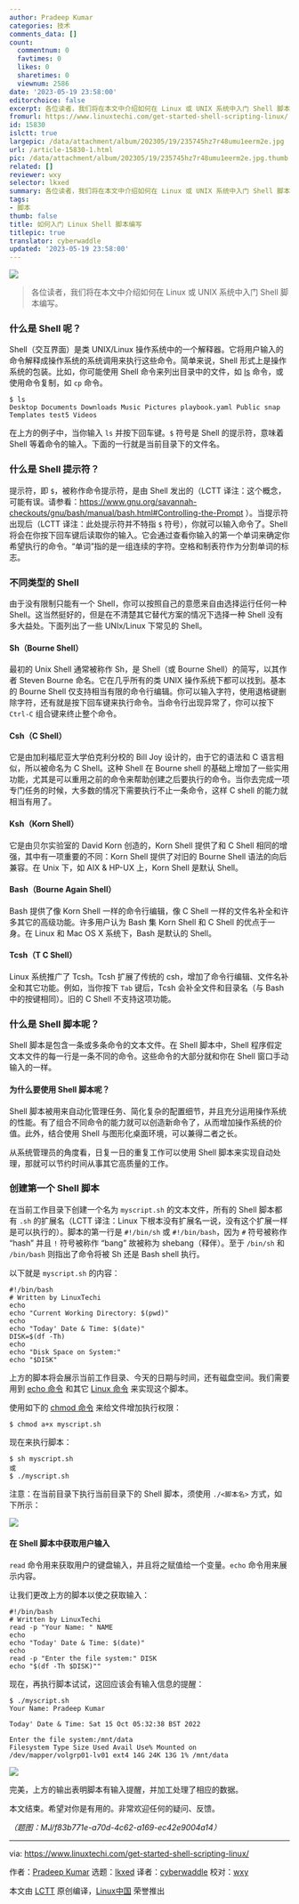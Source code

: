 ```yaml
---
author: Pradeep Kumar
categories: 技术
comments_data: []
count:
  commentnum: 0
  favtimes: 0
  likes: 0
  sharetimes: 0
  viewnum: 2586
date: '2023-05-19 23:58:00'
editorchoice: false
excerpt: 各位读者，我们将在本文中介绍如何在 Linux 或 UNIX 系统中入门 Shell 脚本编写。
fromurl: https://www.linuxtechi.com/get-started-shell-scripting-linux/
id: 15830
islctt: true
largepic: /data/attachment/album/202305/19/235745hz7r48umu1eerm2e.jpg
url: /article-15830-1.html
pic: /data/attachment/album/202305/19/235745hz7r48umu1eerm2e.jpg.thumb.jpg
related: []
reviewer: wxy
selector: lkxed
summary: 各位读者，我们将在本文中介绍如何在 Linux 或 UNIX 系统中入门 Shell 脚本编写。
tags:
- 脚本
thumb: false
title: 如何入门 Linux Shell 脚本编写
titlepic: true
translator: cyberwaddle
updated: '2023-05-19 23:58:00'
---
```


![](/data/attachment/album/202305/19/235745hz7r48umu1eerm2e.jpg)



> 
> 各位读者，我们将在本文中介绍如何在 Linux 或 UNIX 系统中入门 Shell 脚本编写。
> 
> 
> 


### 什么是 Shell 呢？


Shell（交互界面）是类 UNIX/Linux 操作系统中的一个解释器。它将用户输入的命令解释成操作系统的系统调用来执行这些命令。简单来说，Shell 形式上是操作系统的包装。比如，你可能使用 Shell 命令来列出目录中的文件，如 [ls](https://www.linuxtechi.com/linux-ls-command-examples-beginners/) 命令，或使用命令复制，如 `cp` 命令。



```
$ ls
Desktop Documents Downloads Music Pictures playbook.yaml Public snap Templates test5 Videos

```

在上方的例子中，当你输入 `ls` 并按下回车键。`$` 符号是 Shell 的提示符，意味着 Shell 等着命令的输入。下面的一行就是当前目录下的文件名。


### 什么是 Shell 提示符？


提示符，即 `$`，被称作命令提示符，是由 Shell 发出的（LCTT 译注：这个概念，可能有误。请参看：<https://www.gnu.org/savannah-checkouts/gnu/bash/manual/bash.html#Controlling-the-Prompt> ）。当提示符出现后（LCTT 译注：此处提示符并不特指 `$` 符号），你就可以输入命令了。Shell 将会在你按下回车键后读取你的输入。它会通过查看你输入的第一个单词来确定你希望执行的命令。“单词”指的是一组连续的字符。空格和制表符作为分割单词的标志。


### 不同类型的 Shell


由于没有限制只能有一个 Shell，你可以按照自己的意愿来自由选择运行任何一种 Shell。这当然挺好的，但是在不清楚其它替代方案的情况下选择一种 Shell 没有多大益处。下面列出了一些 UNIx/Linux 下常见的 Shell。


#### Sh（Bourne Shell）


最初的 Unix Shell 通常被称作 Sh，是 Shell（或 Bourne Shell）的简写，以其作者 Steven Bourne 命名。它在几乎所有的类 UNIX 操作系统下都可以找到。基本的 Bourne Shell 仅支持相当有限的命令行编辑。你可以输入字符，使用退格键删除字符，还有就是按下回车键来执行命令。当命令行出现异常了，你可以按下 `Ctrl-C` 组合键来终止整个命令。


#### Csh（C Shell）


它是由加利福尼亚大学伯克利分校的 Bill Joy 设计的，由于它的语法和 C 语言相似，所以被命名为 C Shell。这种 Shell 在 Bourne shell 的基础上增加了一些实用功能，尤其是可以重用之前的命令来帮助创建之后要执行的命令。当你去完成一项专门任务的时候，大多数的情况下需要执行不止一条命令，这样 C shell 的能力就相当有用了。


#### Ksh（Korn Shell）


它是由贝尔实验室的 David Korn 创造的，Korn Shell 提供了和 C Shell 相同的增强，其中有一项重要的不同：Korn Shell 提供了对旧的 Bourne Shell 语法的向后兼容。在 Unix 下，如 AIX & HP-UX 上，Korn Shell 是默认 Shell。


#### Bash（Bourne Again Shell）


Bash 提供了像 Korn Shell 一样的命令行编辑，像 C Shell 一样的文件名补全和许多其它的高级功能。许多用户认为 Bash 集 Korn Shell 和 C Shell 的优点于一身。在 Linux 和 Mac OS X 系统下，Bash 是默认的 Shell。


#### Tcsh（T C Shell）


Linux 系统推广了 Tcsh。Tcsh 扩展了传统的 csh，增加了命令行编辑、文件名补全和其它功能。例如，当你按下 `Tab` 键后，Tcsh 会补全文件和目录名（与 Bash 中的按键相同）。旧的 C Shell 不支持这项功能。


### 什么是 Shell 脚本呢？


Shell 脚本是包含一条或多条命令的文本文件。在 Shell 脚本中，Shell 程序假定文本文件的每一行是一条不同的命令。这些命令的大部分就和你在 Shell 窗口手动输入的一样。


#### 为什么要使用 Shell 脚本呢？


Shell 脚本被用来自动化管理任务、简化复杂的配置细节，并且充分运用操作系统的性能。有了组合不同命令的能力就可以创造新命令了，从而增加操作系统的价值。此外，结合使用 Shell 与图形化桌面环境，可以兼得二者之长。


从系统管理员的角度看，日复一日的重复工作可以使用 Shell 脚本来实现自动处理，那就可以节约时间从事其它高质量的工作。


### 创建第一个 Shell 脚本


在当前工作目录下创建一个名为 `myscript.sh` 的文本文件，所有的 Shell 脚本都有 `.sh` 的扩展名（LCTT 译注：Linux 下根本没有扩展名一说，没有这个扩展一样是可以执行的）。脚本的第一行是 `#!/bin/sh` 或 `#!/bin/bash`，因为 `#` 符号被称作 “hash” 并且 `!` 符号被称作 “bang” 故被称为 shebang（释伴）。至于 `/bin/sh` 和 `/bin/bash` 则指出了命令将被 Sh 还是 Bash shell 执行。


以下就是 `myscript.sh` 的内容：



```
#!/bin/bash
# Written by LinuxTechi
echo
echo "Current Working Directory: $(pwd)"
echo
echo "Today' Date & Time: $(date)"
DISK=$(df -Th)
echo
echo "Disk Space on System:"
echo "$DISK"

```

上方的脚本将会展示当前工作目录、今天的日期与时间，还有磁盘空间。我们需要用到 [echo 命令](https://www.linuxtechi.com/echo-command-examples-in-linux/) 和其它 [Linux 命令](https://www.linuxtechi.com/20-linux-commands-interview-questions-answers/) 来实现这个脚本。


使用如下的 [chmod 命令](https://www.linuxtechi.com/chmod-command-examples-in-linux/) 来给文件增加执行权限：



```
$ chmod a+x myscript.sh

```

现在来执行脚本：



```
$ sh myscript.sh
或
$ ./myscript.sh

```

注意：在当前目录下执行当前目录下的 Shell 脚本，须使用 `./<脚本名>` 方式，如下所示：


![](/data/attachment/album/202305/19/235953e44jzssz4iqf1wyy.jpg)


#### 在 Shell 脚本中获取用户输入


`read` 命令用来获取用户的键盘输入，并且将之赋值给一个变量。`echo` 命令用来展示内容。


让我们更改上方的脚本以使之获取输入：



```
#!/bin/bash
# Written by LinuxTechi
read -p "Your Name: " NAME
echo
echo "Today' Date & Time: $(date)"
echo
read -p "Enter the file system:" DISK
echo "$(df -Th $DISK)""

```

现在，再执行脚本试试，这回应该会有输入信息的提醒：



```
$ ./myscript.sh
Your Name: Pradeep Kumar

Today' Date & Time: Sat 15 Oct 05:32:38 BST 2022

Enter the file system:/mnt/data
Filesystem Type Size Used Avail Use% Mounted on
/dev/mapper/volgrp01-lv01 ext4 14G 24K 13G 1% /mnt/data

```

![](/data/attachment/album/202305/20/000008gvifoiiy9pspgwww.jpg)


完美，上方的输出表明脚本有输入提醒，并加工处理了相应的数据。


本文结束。希望对你是有用的。非常欢迎任何的疑问、反馈。


*（题图：MJ/f83b771e-a70d-4c62-a169-ec42e9004a14）*




---


via: <https://www.linuxtechi.com/get-started-shell-scripting-linux/>


作者：[Pradeep Kumar](https://www.linuxtechi.com/author/pradeep/) 选题：[lkxed](https://github.com/lkxed) 译者：[cyberwaddle](https://github.com/cyberwaddle) 校对：[wxy](https://github.com/wxy)


本文由 [LCTT](https://github.com/LCTT/TranslateProject) 原创编译，[Linux中国](https://linux.cn/) 荣誉推出